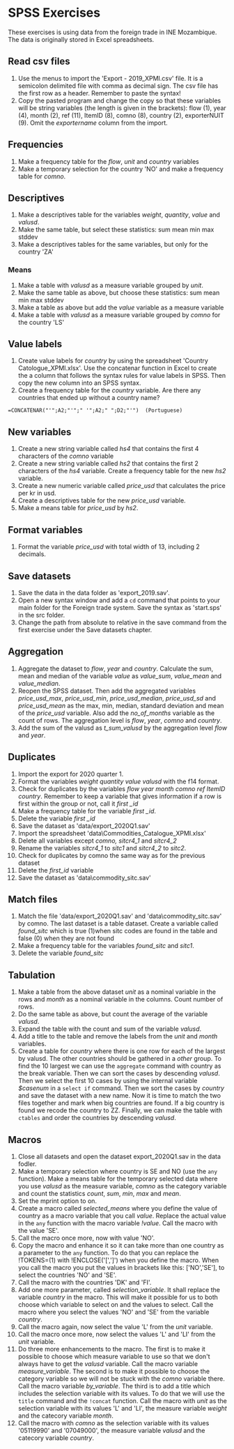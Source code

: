 # SPSS Exercises
These exercises is using data from the foreign trade in INE Mozambique. The data is originally stored in Excel spreadsheets. 
## Read csv files
1. Use the menus to import the 'Export - 2019_XPMI.csv' file. It is a semicolon delimited file with comma as decimal sign. The csv file has the first row as a header. Remember to paste the syntax!
2. Copy the pasted program and change the copy so that these variables will be string variables (the length is given in the brackets): flow (1), year (4), month (2), ref (11), ItemID (8), comno (8), country (2), exporterNUIT (9). Omit the *exportername* column from the import.

## Frequencies
1. Make a frequency table for the *flow*, *unit* and *country* variables
2. Make a temporary selection for the country 'NO' and make a frequency table for *comno*.

## Descriptives
1. Make a descriptives table for the variables *weight*, *quantity*, *value* and *valusd*.
2. Make the same table, but select these statistics: sum mean min max stddev
3. Make a descriptives tables for the same variables, but only for the country 'ZA'

### Means
1. Make a table with *valusd* as a measure variable grouped by *unit*.
2. Make the same table as above, but choose these statistics:  sum mean min max stddev
3. Make a table as above but add the *value* variable as a measure variable
4. Make a table with *valusd* as a measure variable grouped by *comno* for the country 'LS'


## Value labels
1. Create value labels for *country* by using the spreadsheet 'Country Catologue_XPMI.xlsx'. Use the concatenar function in Excel to create the a column that follows the syntax rules for value labels in SPSS. Then copy the new column into an SPSS syntax.
2. Create a frequency table for the *country* variable. Are there any countries that ended up without a country name?

``` excel
=CONCATENAR("'";A2;"'";" '";A2;" ";D2;"'")  (Portuguese)
```

## New variables
1. Create a new string variable called *hs4* that contains the first 4 characters of the *comno* variable
2. Create a new string variable called *hs2* that contains the first 2 characters of the *hs4* variable. Create a frequency table for the new *hs2* variable.
3. Create a new numeric variable called *price_usd* that calculates the price per kr in usd. 
4. Create a descriptives table for the new *price_usd* variable. 
5. Make a means table for *price_usd* by *hs2*.

## Format variables
1. Format the variable *price_usd* with total width of 13, including 2 decimals.

## Save datasets
1. Save the data in the data folder as 'export_2019.sav'.
2. Open a new syntax window and add a `cd` command that points to your main folder for the Foreign trade system. Save the syntax as 'start.sps' in the src folder.
3. Change the path from absolute to relative in the save command from the first exercise under the Save datasets chapter.

## Aggregation
1. Aggregate the dataset to *flow*, *year* and *country*. Calculate the sum, mean and median of the variable *value* as *value_sum*, *value_mean* and *value_median*. 
2. Reopen the SPSS dataset. Then add the aggregated variables *price_usd_max*, *price_usd_min*, *price_usd_median*, *price_usd_sd* and *price_usd_mean* as the max, min, median, standard deviation and mean of the *price_usd* variable. Also add the *no_of_months* variable as the count of rows. The aggregation level is *flow*, *year*, *comno* and *country*.
3. Add the sum of the valusd as *t_sum_valusd* by the aggregation level *flow* and *year*.

## Duplicates
1. Import the export for 2020 quarter 1.
2. Format the variables *weight quantity value valusd* with the f14 format.
3. Check for duplicates by the variables *flow year month comno ref ItemID country*. Remember to keep a variable that gives information if a row is first within the group or not, call it *first _id*
4. Make a frequency table for the variable *first _id*.
5. Delete the variable *first _id*
6. Save the dataset as 'data/export_2020Q1.sav'
7. Import the spreadsheet 'data\Commodities_Catalogue_XPMI.xlsx'
8. Delete all variables except *comno, sitcr4_1* and *sitcr4_2*
9. Rename the variables *sitcr4_1* to *sitc1* and *sitcr4_2* to *sitc2*.
10. Check for duplicates by comno the same way as for the previous dataset
11. Delete the *first_id* variable
12. Save the dataset as 'data\commodity_sitc.sav'

## Match files
1. Match the file 'data/export_2020Q1.sav' and 'data\commodity_sitc.sav' by comno. The last dataset is a table dataset. Create a variable called *found_sitc* which is true (1)when sitc codes are found in the table and false (0) when they are not found 
2. Make a frequency table for the variables *found_sitc* and *sitc1*.
3. Delete the variable *found_sitc*

## Tabulation
1. Make a table from the above dataset *unit* as a nominal variable in the rows and *month* as a nominal variable in the columns. Count number of rows.
2. Do the same table as above, but count the average of the variable *valusd*.
3. Expand the table with the count and sum of the variable *valusd*.
4. Add a title to the table and remove the labels from the *unit* and *month* variables.
5. Create a table for *country* where there is one row for each of the largest by valusd. The other countries should be gathered in a *other* group. To find the 10 largest we can use the `aggregate` command with country as the break variable. Then we can sort the cases by descending *valusd*. Then we select the first 10 cases by using the internal variable *$casenum* in a `select if` command. Then we sort the cases by *country* and save the dataset with a new name. Now it is time to match the two files together and mark when big countries are found. If a big country is found we recode the country to ZZ. Finally, we can make the table with `ctables` and order the countries by descending *valusd*.
## Macros
1. Close all datasets and open the dataset export_2020Q1.sav in the data fodler.
2. Make a temporary selection where country is SE and NO (use the `any` function). Make a means table for the temporary selected data where you use *valusd* as the measure variable, *comno* as the category variable and count the statistics *count*, *sum*, *min*, *max* and *mean*.
3. Set the mprint option to on.
4. Create a macro called *selected_means* where you define the value of country as a macro variable that you call *value*. Replace the actual value in the `any` function with the macro variable *!value*. Call the macro with the value 'SE'.
5. Call the macro once more, now with value 'NO'.
6. Copy the macro and enhance it so it can take more than one country as a parameter to the `any` function. To do that you can replace the !TOKENS=(1) with !ENCLOSE('[',']') when you define the macro. When you call the macro you put the values in brackets like this: ['NO','SE'], to select the countries 'NO' and 'SE'.
7. Call the macro with the countries 'DK' and 'FI'.
8. Add one more parameter, called *selection_variable*. It shall replace the variable *country* in the macro. This will make it possible for us to both choose which variable to select on and the values to select. Call the macro where you select the values 'NO' and 'SE' from the variable *country*.
9. Call the macro again, now select the value 'L' from the *unit* variable.
10. Call the macro once more, now select the values 'L' and 'LI' from the *unit* variable.
11. Do three more enhancements to the macro. The first is to make it possible to choose which measure variable to use so that we don't always have to get the *valusd* variable. Call the macro variable *measure_variable*. The second is to make it possible to choose the category variable so we will not be stuck with the *comno* variable there. Call the macro variable *by_variable*. The third is to add a title which includes the selection variable with its values. To do that we will use the `title` command and the `!concat` function. Call the macro with *unit* as the selection variable with its values 'L' and 'LI', the measure variable *weight* and the catecory variable *month*.
12. Call the macro with *comno* as the selection variable with its values '05119990' and '07049000', the measure variable *valusd* and the catecory variable *country*.